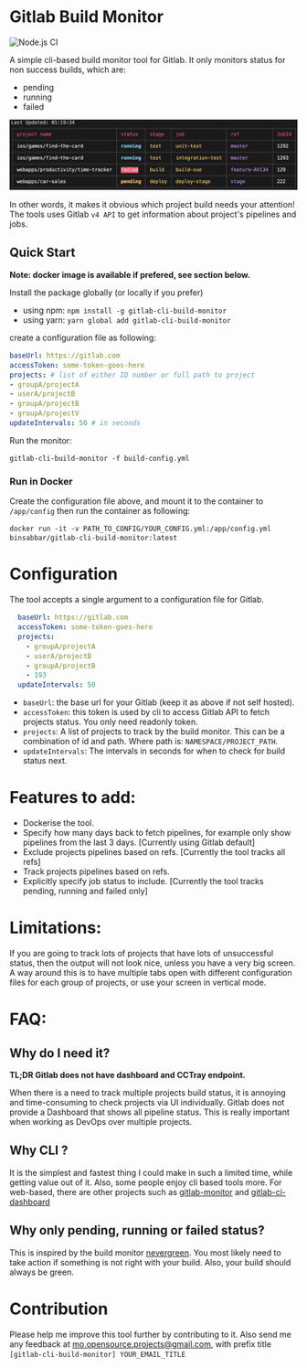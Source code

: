 # Gitlab Build Monitor
![Node.js CI](https://github.com/Binsabbar/gitlab-cli-build-monitor/workflows/Node.js%20CI/badge.svg)

A simple cli-based build monitor tool for Gitlab. It only monitors status for non success builds, which are:

* pending
* running
* failed

![screenshot](screenshot.png)

In other words, it makes it obvious which project build needs your attention! The tools uses Gitlab `v4 API` to get information about project's pipelines and jobs.

## Quick Start
__Note: docker image is available if prefered, see section below.__

Install the package globally (or locally if you prefer)

* using npm: `npm install -g gitlab-cli-build-monitor`
* using yarn: `yarn global add gitlab-cli-build-monitor`

create a configuration file as following:

```yml
baseUrl: https://gitlab.com
accessToken: some-token-goes-here
projects: # list of either ID number or full path to project
- groupA/projectA
- userA/projectB
- groupA/projectB
- groupA/projectV
updateIntervals: 50 # in seconds
```

Run the monitor:
```
gitlab-cli-build-monitor -f build-config.yml
```

### Run in Docker
Create the configuration file above, and mount it to the container to `/app/config`
then run the container as following:
```
docker run -it -v PATH_TO_CONFIG/YOUR_CONFIG.yml:/app/config.yml binsabbar/gitlab-cli-build-monitor:latest
```
# Configuration
The tool accepts a single argument to a configuration file for Gitlab.

```yml
  baseUrl: https://gitlab.com
  accessToken: some-token-goes-here
  projects:
    - groupA/projectA
    - userA/projectB
    - groupA/projectB
    - 193
  updateIntervals: 50
```

* `baseUrl`: the base url for your Gitlab (keep it as above if not self hosted).
* `accessToken`: this token is used by cli to access Gitlab API to fetch projects status. You only need readonly token.
* `projects`: A list of projects to track by the build monitor. This can be a combination of id and path. Where path is: `NAMESPACE/PROJECT_PATH`.
* `updateIntervals`: The intervals in seconds for when to check for build status next.

# Features to add:

* Dockerise the tool.
* Specify how many days back to fetch pipelines, for example only show pipelines from the last 3 days. [Currently using Gitlab default]
* Exclude projects pipelines based on refs. [Currently the tool tracks all refs]
* Track projects pipelines based on refs.
* Explicitly specify job status to include. [Currently the tool tracks pending, running and failed only]

# Limitations:
If you are going to track lots of projects that have lots of unsuccessful status, then the output will not look nice, unless you have a very big screen. A way around this is to have multiple tabs open with different configuration files for each group of projects, or use your screen in vertical mode.

# FAQ:
## Why do I need it?
**TL;DR Gitlab does not have dashboard and CCTray endpoint.**

When there is a need to track multiple projects build status, it is annoying and time-consuming to check projects via UI individually. Gitlab does not provide a Dashboard that shows all pipeline status. This is really important when working as DevOps over multiple projects.

## Why CLI ?
It is the simplest and fastest thing I could make in such a limited time, while getting value out of it. Also, some people enjoy cli based tools more. For web-based, there are other projects such as [gitlab-monitor](https://github.com/timoschwarzer/gitlab-monitor) and [gitlab-ci-dashboard](https://github.com/emilianoeloi/gitlab-ci-dashboard)

## Why only pending, running or failed status?
This is inspired by the build monitor [nevergreen](https://github.com/build-canaries/nevergreen). You most likely need to take action if something is not right with your build. Also, your build should always be green.

# Contribution
Please help me improve this tool further by contributing to it. Also send me any feedback at mo.opensource.projects@gmail.com, with prefix title `[gitlab-cli-build-monitor] YOUR_EMAIL_TITLE`